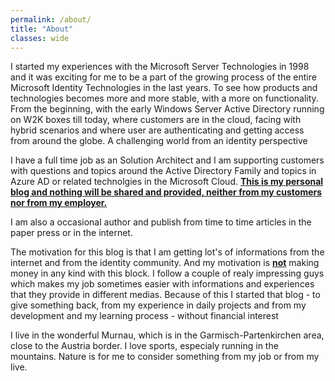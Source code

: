 ```yaml
---
permalink: /about/
title: "About"
classes: wide
---
```


I started my experiences with the Microsoft Server Technologies in 1998 and it was exciting for me to be a part of the growing process of the entire Microsoft Identity Technologies in the last years. To see how products and technologies becomes more and more stable, with a more on functionality. From the beginning, with the early Windows Server Active Directory running on W2K boxes till today, where customers are in the cloud, facing with hybrid scenarios and where user are authenticating and getting access from around the globe. A challenging world from an identity perspective

I have a full time job as an Solution Architect and I am supporting customers with questions and topics around the Active Directory Family and topics in Azure AD or related technolgies in the Microsoft Cloud.  **<u>This is my personal blog and nothing will be shared and provided, neither from my customers nor from my employer.</u>** 

I am also a occasional author and publish from time to time articles in the paper press or in the internet.

The motivation for this blog is that I am getting lot's of informations from the internet and from the identity community. And my motivation is <u><b>not</b></u> making money in any kind with this block.
I follow a couple of realy impressing  guys which makes my job sometimes easier with informations and experiences that they provide in different medias. Because of this I started that blog - to give something back, from my experience in daily projects and from my development and my learning process - without financial interest

I live in the wonderful Murnau, which is in the Garmisch-Partenkirchen area, close to the Austria border. I love sports, especialy running in the mountains. Nature is for me to consider something from my job or from my live.

